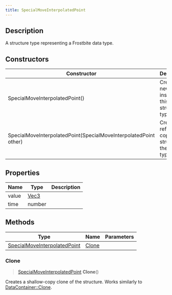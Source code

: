 ```yaml
---
title: SpecialMoveInterpolatedPoint
---
```

## Description

A structure type representing a Frostbite data type.

## Constructors

| Constructor                                                      | Description                                              |
| ---------------------------------------------------------------- | -------------------------------------------------------- |
| SpecialMoveInterpolatedPoint()                                   | Create a new instance of this structure type.            |
| SpecialMoveInterpolatedPoint(SpecialMoveInterpolatedPoint other) | Create a reference copy of a structure of the same type. |

## Properties

| Name  | Type                              | Description |
| ----- | --------------------------------- | ----------- |
| value | [Vec3](/vext/ref/shared/class/vec3) |             |
| time  | number                            |             |

## Methods

| Type                                                         | Name            | Parameters |
| ------------------------------------------------------------ | --------------- | ---------- |
| [SpecialMoveInterpolatedPoint](SpecialMoveInterpolatedPoint) | [Clone](#clone) |            |

### Clone

> [SpecialMoveInterpolatedPoint](SpecialMoveInterpolatedPoint) **Clone**()

Creates a shallow-copy clone of the structure. Works similarly to [DataContainer::Clone](/vext/ref/shared/class/datacontainer#clone).
